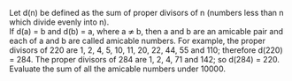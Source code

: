  Let d(n) be defined as the sum of proper divisors of n (numbers less than n which divide evenly into n).<br />  If d(a) = b and d(b) = a, where a <img src='images/symbol_ne.gif' width='11' height='10' alt='&ne;' border='0' style='vertical-align:middle;' /> b, then a and b are an amicable pair and each of a and b are called amicable numbers.  For example, the proper divisors of 220 are 1, 2, 4, 5, 10, 11, 20, 22, 44, 55 and 110; therefore d(220) = 284. The proper divisors of 284 are 1, 2, 4, 71 and 142; so d(284) = 220.  Evaluate the sum of all the amicable numbers under 10000.  